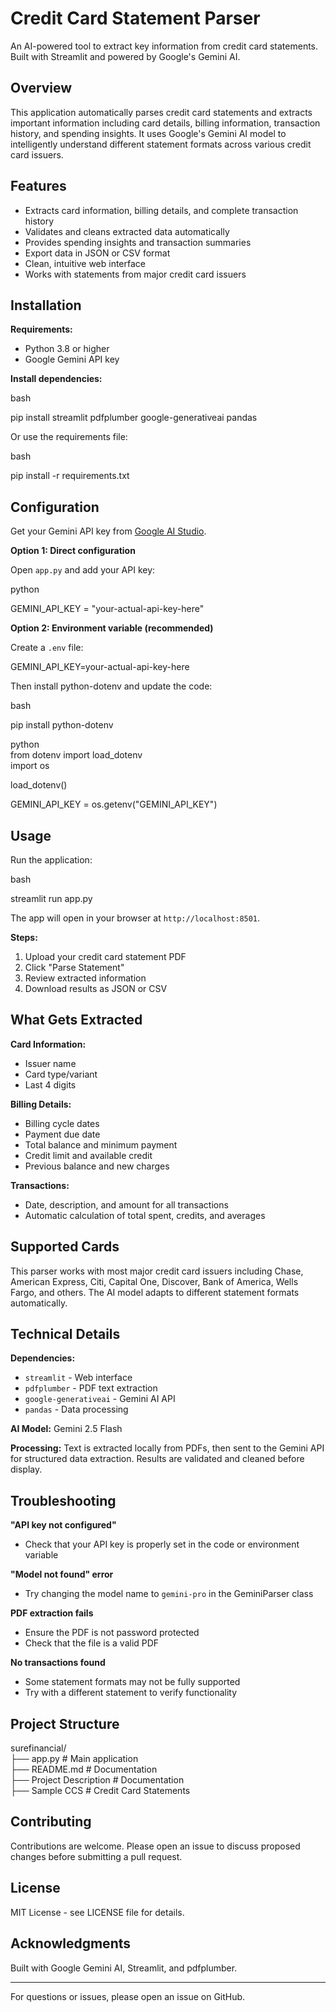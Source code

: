 # **Credit Card Statement Parser**

An AI-powered tool to extract key information from credit card statements. Built with Streamlit and powered by Google's Gemini AI.

## **Overview**

This application automatically parses credit card statements and extracts important information including card details, billing information, transaction history, and spending insights. It uses Google's Gemini AI model to intelligently understand different statement formats across various credit card issuers.

## **Features**

* Extracts card information, billing details, and complete transaction history  
* Validates and cleans extracted data automatically  
* Provides spending insights and transaction summaries  
* Export data in JSON or CSV format  
* Clean, intuitive web interface  
* Works with statements from major credit card issuers

## **Installation**

**Requirements:**

* Python 3.8 or higher  
* Google Gemini API key

**Install dependencies:**

bash

pip install streamlit pdfplumber google-generativeai pandas

Or use the requirements file:

bash

pip install \-r requirements.txt

## **Configuration**

Get your Gemini API key from [Google AI Studio](https://aistudio.google.com/app/apikey).

**Option 1: Direct configuration**

Open `app.py` and add your API key:

python

GEMINI\_API\_KEY \= "your-actual-api-key-here"

**Option 2: Environment variable (recommended)**

Create a `.env` file:

GEMINI\_API\_KEY=your-actual-api-key-here

Then install python-dotenv and update the code:

bash

pip install python-dotenv

python  
from dotenv import load\_dotenv  
import os

load\_dotenv()

GEMINI\_API\_KEY \= os.getenv("GEMINI\_API\_KEY")

## **Usage**

Run the application:

bash

streamlit run app.py

The app will open in your browser at `http://localhost:8501`.

**Steps:**

1. Upload your credit card statement PDF  
2. Click "Parse Statement"  
3. Review extracted information  
4. Download results as JSON or CSV

## 

## 

## **What Gets Extracted**

**Card Information:**

* Issuer name  
* Card type/variant  
* Last 4 digits

**Billing Details:**

* Billing cycle dates  
* Payment due date  
* Total balance and minimum payment  
* Credit limit and available credit  
* Previous balance and new charges

**Transactions:**

* Date, description, and amount for all transactions  
* Automatic calculation of total spent, credits, and averages

## **Supported Cards**

This parser works with most major credit card issuers including Chase, American Express, Citi, Capital One, Discover, Bank of America, Wells Fargo, and others. The AI model adapts to different statement formats automatically.

## **Technical Details**

**Dependencies:**

* `streamlit` \- Web interface  
* `pdfplumber` \- PDF text extraction  
* `google-generativeai` \- Gemini AI API  
* `pandas` \- Data processing

**AI Model:** Gemini 2.5 Flash

**Processing:** Text is extracted locally from PDFs, then sent to the Gemini API for structured data extraction. Results are validated and cleaned before display.

## **Troubleshooting**

**"API key not configured"**

* Check that your API key is properly set in the code or environment variable

**"Model not found" error**

* Try changing the model name to `gemini-pro` in the GeminiParser class

**PDF extraction fails**

* Ensure the PDF is not password protected  
* Check that the file is a valid PDF

**No transactions found**

* Some statement formats may not be fully supported  
* Try with a different statement to verify functionality

## **Project Structure**

surefinancial/  
├── app.py                        \# Main application  
├── README.md              \# Documentation  
├── Project Description     \# Documentation  
├── Sample CCS              \# Credit Card Statements

## **Contributing**

Contributions are welcome. Please open an issue to discuss proposed changes before submitting a pull request.

## **License**

MIT License \- see LICENSE file for details.

## **Acknowledgments**

Built with Google Gemini AI, Streamlit, and pdfplumber.

---

For questions or issues, please open an issue on GitHub.

## 

